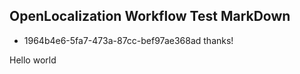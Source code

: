 ## OpenLocalization Workflow Test MarkDown
* 1964b4e6-5fa7-473a-87cc-bef97ae368ad 
thanks!

Hello world
